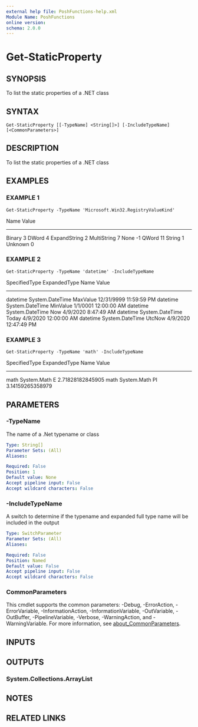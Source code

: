 ```yaml
---
external help file: PoshFunctions-help.xml
Module Name: PoshFunctions
online version:
schema: 2.0.0
---
```


# Get-StaticProperty

## SYNOPSIS
To list the static properties of a .NET class

## SYNTAX

```
Get-StaticProperty [[-TypeName] <String[]>] [-IncludeTypeName] [<CommonParameters>]
```

## DESCRIPTION
To list the static properties of a .NET class

## EXAMPLES

### EXAMPLE 1
```
Get-StaticProperty -TypeName 'Microsoft.Win32.RegistryValueKind'
```

Name         Value
----         -----
Binary           3
DWord            4
ExpandString     2
MultiString      7
None            -1
QWord           11
String           1
Unknown          0

### EXAMPLE 2
```
Get-StaticProperty -TypeName 'datetime' -IncludeTypeName
```

SpecifiedType ExpandedType    Name     Value
------------- ------------    ----     -----
datetime      System.DateTime MaxValue 12/31/9999 11:59:59 PM
datetime      System.DateTime MinValue 1/1/0001 12:00:00 AM
datetime      System.DateTime Now      4/9/2020 8:47:49 AM
datetime      System.DateTime Today    4/9/2020 12:00:00 AM
datetime      System.DateTime UtcNow   4/9/2020 12:47:49 PM

### EXAMPLE 3
```
Get-StaticProperty -TypeName 'math' -IncludeTypeName
```

SpecifiedType ExpandedType Name            Value
------------- ------------ ----            -----
math          System.Math  E    2.71828182845905
math          System.Math  PI   3.14159265358979

## PARAMETERS

### -TypeName
The name of a .Net typename or class

```yaml
Type: String[]
Parameter Sets: (All)
Aliases:

Required: False
Position: 1
Default value: None
Accept pipeline input: False
Accept wildcard characters: False
```

### -IncludeTypeName
A switch to determine if the typename and expanded full type name will be
included in the output

```yaml
Type: SwitchParameter
Parameter Sets: (All)
Aliases:

Required: False
Position: Named
Default value: False
Accept pipeline input: False
Accept wildcard characters: False
```

### CommonParameters
This cmdlet supports the common parameters: -Debug, -ErrorAction, -ErrorVariable, -InformationAction, -InformationVariable, -OutVariable, -OutBuffer, -PipelineVariable, -Verbose, -WarningAction, and -WarningVariable. For more information, see [about_CommonParameters](http://go.microsoft.com/fwlink/?LinkID=113216).

## INPUTS

## OUTPUTS

### System.Collections.ArrayList
## NOTES

## RELATED LINKS
